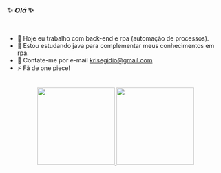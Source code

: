 ### ✨ _Olá_ ✨ 

<br>

- 🔭 Hoje eu trabalho com back-end e rpa (automação de processos).
- 🌱 Estou estudando java para complementar meus conhecimentos em rpa.
- 💬 Contate-me por e-mail krisegidio@gmail.com
- ⚡ Fã de one piece!

<br>

<div align="center">
  <a href="https://github.com/KrisEgidio">
  <img height="180em" src="https://github-readme-stats.vercel.app/api?username=KrisEgidio&show_icons=true&theme=dracula&include_all_commits=true&count_private=true"/>
  <img height="180em" src="https://github-readme-stats.vercel.app/api/top-langs/?username=KrisEgidio&layout=compact&langs_count=7&theme=dracula"/>
</div>
